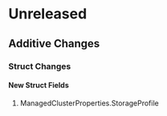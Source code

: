 # Unreleased

## Additive Changes

### Struct Changes

#### New Struct Fields

1. ManagedClusterProperties.StorageProfile
